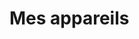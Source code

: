 <script setup>
    import DeviceCard from "../../../components/DeviceCard.vue"
</script>

# Mes appareils <Badge type="tip" text="WIP" />

<section class="devices">
    <DeviceCard deviceName='mbp' />
    <DeviceCard deviceName='iphone' />
    <DeviceCard deviceName='pc' />
    <DeviceCard deviceName='steamdeck' />
</section>


<style scoped lang="sass">

    .devices 
     display: flex
     flex-wrap: wrap

</style>